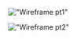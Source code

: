 !["Wireframe pt1"](https://github.com/sjoliver/marketplace-midterm-project/blob/master/planning/images/wireframe_1.png)

!["Wireframe pt2"](https://github.com/sjoliver/marketplace-midterm-project/blob/master/planning/images/wireframe_2.png)
